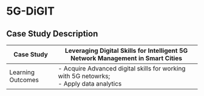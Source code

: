 # 5G-DiGIT

## Case Study Description

| Case Study | Leveraging Digital Skills for Intelligent 5G Network Management in Smart Cities |
|-|-|
|Learning Outcomes| - Acquire Advanced digital skills for working with 5G netowrks;<br> - Apply data analytics|
